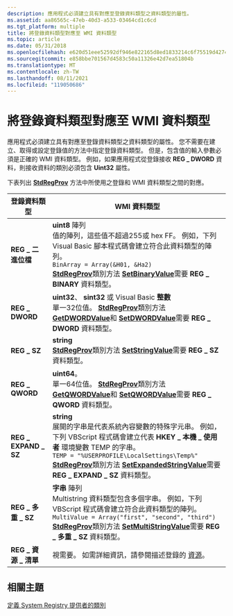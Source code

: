 ```yaml
---
description: 應用程式必須建立具有對應至登錄資料類型之資料類型的屬性。
ms.assetid: aa86565c-47eb-40d3-a533-03464cd1c6cd
ms.tgt_platform: multiple
title: 將登錄資料類型對應至 WMI 資料類型
ms.topic: article
ms.date: 05/31/2018
ms.openlocfilehash: e620d51eee52592df946e822165d8ed1833214c6f75519d4274b0d7fe3f5550c
ms.sourcegitcommit: e858bbe701567d4583c50a11326e42d7ea51804b
ms.translationtype: MT
ms.contentlocale: zh-TW
ms.lasthandoff: 08/11/2021
ms.locfileid: "119050686"
---
```

# <a name="mapping-a-registry-data-type-to-a-wmi-data-type"></a>將登錄資料類型對應至 WMI 資料類型

應用程式必須建立具有對應至登錄資料類型之資料類型的屬性。 您不需要在建立、取得或設定登錄值的方法中指定登錄資料類型。 但是，包含值的輸入參數必須是正確的 WMI 資料類型。 例如，如果應用程式從登錄接收 **REG \_ DWORD** 資料，則接收資料的類別必須包含 **Uint32** 屬性。

下表列出 [**StdRegProv**](/previous-versions/windows/desktop/regprov/stdregprov) 方法中所使用之登錄和 WMI 資料類型之間的對應。



| 登錄資料類型      | WMI 資料類型                                                                                                                                                                                                                                                                                                                                                                                                                                                                                                 |
|-------------------------|---------------------------------------------------------------------------------------------------------------------------------------------------------------------------------------------------------------------------------------------------------------------------------------------------------------------------------------------------------------------------------------------------------------------------------------------------------------------------------------------------------------|
| **REG \_ 二進位檔**         | **uint8** 陣列<br/> 值的陣列，這些值不超過255或 hex FF。 例如，下列 Visual Basic 腳本程式碼會建立符合此資料類型的陣列。<br/> `BinArray = Array(&H01, &Ha2)`<br/> [**StdRegProv**](/previous-versions/windows/desktop/regprov/stdregprov)類別方法 [**SetBinaryValue**](/previous-versions/windows/desktop/regprov/setbinaryvalue-method-in-class-stdregprov)需要 **REG \_ BINARY** 資料類型。<br/>                                                                                          |
| **REG \_ DWORD**          | **uint32**、 **sint32** 或 Visual Basic **整數**<br/> 單一32位值。 [**StdRegProv**](/previous-versions/windows/desktop/regprov/stdregprov)類別方法 [**GetDWORDValue**](/previous-versions/windows/desktop/regprov/getdwordvalue-method-in-class-stdregprov)和 [**SetDWORDValue**](/previous-versions/windows/desktop/regprov/setdwordvalue-method-in-class-stdregprov)需要 **REG \_ DWORD** 資料類型。<br/>                                                                                                                                                                  |
| **REG \_ SZ**             | **string**<br/> [**StdRegProv**](/previous-versions/windows/desktop/regprov/stdregprov)類別方法 [**SetStringValue**](/previous-versions/windows/desktop/regprov/setstringvalue-method-in-class-stdregprov)需要 **REG \_ SZ** 資料類型。<br/>                                                                                                                                                                                                                                                                                                            |
| **REG \_ QWORD**          | **uint64**。<br/> 單一64位值。 [**StdRegProv**](/previous-versions/windows/desktop/regprov/stdregprov)類別方法 [**GetQWORDValue**](/previous-versions/windows/desktop/regprov/getqwordvalue-method-in-class-stdregprov)和 [**SetQWORDValue**](/previous-versions/windows/desktop/regprov/setqwordvalue-method-in-class-stdregprov)需要 **REG \_ QWORD** 資料類型。<br/>                                                                                                                                                                                                         |
| **REG \_ EXPAND \_ SZ**     | **string**<br/> 展開的字串是代表系統內容變數的特殊字元串。 例如，下列 VBScript 程式碼會建立代表 **HKEY \_ 本機 \_ 使用者** 環境變數 TEMP 的字串。<br/> `TEMP = "%USERPROFILE\LocalSettings\Temp%"`<br/> [**StdRegProv**](/previous-versions/windows/desktop/regprov/stdregprov)類別方法 [**SetExpandedStringValue**](/previous-versions/windows/desktop/regprov/setexpandedstringvalue-method-in-class-stdregprov)需要 **REG \_ EXPAND \_ SZ** 資料類型。<br/> |
| **REG \_ 多重 \_ SZ**      | **字串** 陣列<br/> Multistring 資料類型包含多個字串。 例如，下列 VBScript 程式碼會建立符合此資料類型的陣列。<br/> `MultiValue = Array("first", "second", "third")`<br/> [**StdRegProv**](/previous-versions/windows/desktop/regprov/stdregprov)類別方法 [**SetMultiStringValue**](/previous-versions/windows/desktop/regprov/setmultistringvalue-method-in-class-stdregprov)需要 **REG \_ 多重 \_ SZ** 資料類型。<br/>                                                                     |
| **REG \_ 資源 \_ 清單** | 視需要。 如需詳細資訊，請參閱描述登錄的 [資源](describing-a-resource-for-the-registry.md)。<br/>                                                                                                                                                                                                                                                                                                                                                                    |



 

## <a name="related-topics"></a>相關主題

<dl> <dt>

[定義 System Registry 提供者的類別](defining-classes-for-the-system-registry-provider.md)
</dt> </dl>

 

